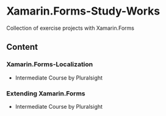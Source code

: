 # Xamarin.Forms-Study-Works
Collection of exercise projects with Xamarin.Forms

## Content

### Xamarin.Forms-Localization
- Intermediate Course by Pluralsight

### Extending Xamarin.Forms
- Intermediate Course by Pluralsight